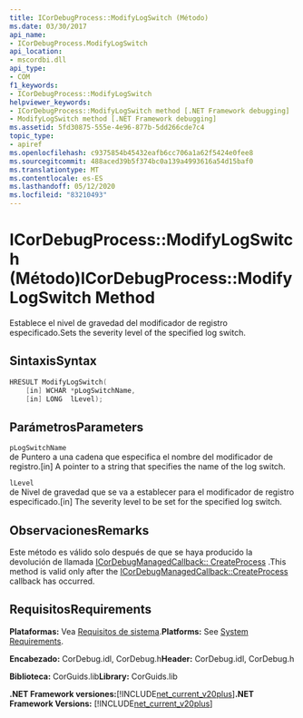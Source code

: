 ```yaml
---
title: ICorDebugProcess::ModifyLogSwitch (Método)
ms.date: 03/30/2017
api_name:
- ICorDebugProcess.ModifyLogSwitch
api_location:
- mscordbi.dll
api_type:
- COM
f1_keywords:
- ICorDebugProcess::ModifyLogSwitch
helpviewer_keywords:
- ICorDebugProcess::ModifyLogSwitch method [.NET Framework debugging]
- ModifyLogSwitch method [.NET Framework debugging]
ms.assetid: 5fd30875-555e-4e96-877b-5dd266cde7c4
topic_type:
- apiref
ms.openlocfilehash: c9375854b45432eafb6cc706a1a62f5424e0fee8
ms.sourcegitcommit: 488aced39b5f374bc0a139a4993616a54d15baf0
ms.translationtype: MT
ms.contentlocale: es-ES
ms.lasthandoff: 05/12/2020
ms.locfileid: "83210493"
---
```

# <a name="icordebugprocessmodifylogswitch-method"></a><span data-ttu-id="de997-102">ICorDebugProcess::ModifyLogSwitch (Método)</span><span class="sxs-lookup"><span data-stu-id="de997-102">ICorDebugProcess::ModifyLogSwitch Method</span></span>
<span data-ttu-id="de997-103">Establece el nivel de gravedad del modificador de registro especificado.</span><span class="sxs-lookup"><span data-stu-id="de997-103">Sets the severity level of the specified log switch.</span></span>  
  
## <a name="syntax"></a><span data-ttu-id="de997-104">Sintaxis</span><span class="sxs-lookup"><span data-stu-id="de997-104">Syntax</span></span>  
  
```cpp  
HRESULT ModifyLogSwitch(  
    [in] WCHAR *pLogSwitchName,  
    [in] LONG  lLevel);  
```  
  
## <a name="parameters"></a><span data-ttu-id="de997-105">Parámetros</span><span class="sxs-lookup"><span data-stu-id="de997-105">Parameters</span></span>  
 `pLogSwitchName`  
 <span data-ttu-id="de997-106">de Puntero a una cadena que especifica el nombre del modificador de registro.</span><span class="sxs-lookup"><span data-stu-id="de997-106">[in] A pointer to a string that specifies the name of the log switch.</span></span>  
  
 `lLevel`  
 <span data-ttu-id="de997-107">de Nivel de gravedad que se va a establecer para el modificador de registro especificado.</span><span class="sxs-lookup"><span data-stu-id="de997-107">[in] The severity level to be set for the specified log switch.</span></span>  
  
## <a name="remarks"></a><span data-ttu-id="de997-108">Observaciones</span><span class="sxs-lookup"><span data-stu-id="de997-108">Remarks</span></span>  
 <span data-ttu-id="de997-109">Este método es válido solo después de que se haya producido la devolución de llamada [ICorDebugManagedCallback:: CreateProcess](icordebugmanagedcallback-createprocess-method.md) .</span><span class="sxs-lookup"><span data-stu-id="de997-109">This method is valid only after the [ICorDebugManagedCallback::CreateProcess](icordebugmanagedcallback-createprocess-method.md) callback has occurred.</span></span>  
  
## <a name="requirements"></a><span data-ttu-id="de997-110">Requisitos</span><span class="sxs-lookup"><span data-stu-id="de997-110">Requirements</span></span>  
 <span data-ttu-id="de997-111">**Plataformas:** Vea [Requisitos de sistema](../../get-started/system-requirements.md).</span><span class="sxs-lookup"><span data-stu-id="de997-111">**Platforms:** See [System Requirements](../../get-started/system-requirements.md).</span></span>  
  
 <span data-ttu-id="de997-112">**Encabezado:** CorDebug.idl, CorDebug.h</span><span class="sxs-lookup"><span data-stu-id="de997-112">**Header:** CorDebug.idl, CorDebug.h</span></span>  
  
 <span data-ttu-id="de997-113">**Biblioteca:** CorGuids.lib</span><span class="sxs-lookup"><span data-stu-id="de997-113">**Library:** CorGuids.lib</span></span>  
  
 <span data-ttu-id="de997-114">**.NET Framework versiones:**[!INCLUDE[net_current_v20plus](../../../../includes/net-current-v20plus-md.md)]</span><span class="sxs-lookup"><span data-stu-id="de997-114">**.NET Framework Versions:** [!INCLUDE[net_current_v20plus](../../../../includes/net-current-v20plus-md.md)]</span></span>

